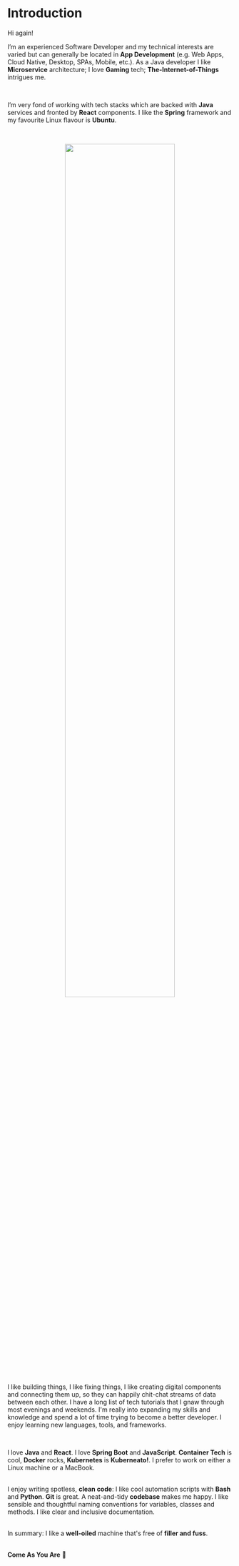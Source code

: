 # Introduction
Hi again!

I’m an experienced Software Developer and my technical interests are varied but can generally 
be located in **App Development** (e.g. Web Apps, Cloud Native, Desktop, SPAs, Mobile, etc.). As a Java developer I 
like **Microservice** architecture; I love **Gaming** tech; **The-Internet-of-Things** intrigues me.

<br>

I’m very fond of working with tech stacks which are backed with **Java** services and fronted by **React** 
components. I like the **Spring** framework and my favourite Linux flavour is **Ubuntu**.

<br>

<p align="center" width="100%">
    <img width="70%" src="https://www.flakyrecords.com/static/a4acc2fd3768aba6c88aea6e0ca345b2/26a97/lyle-03.png">
</p>

<br>

I like building things, I like fixing things, I like creating digital components and connecting them up, so they can
happily chit-chat streams of data between each other. I have a long list of tech tutorials that I gnaw through most 
evenings and weekends. I'm really into expanding my skills and knowledge and spend a lot of time trying to become a 
better developer. I enjoy learning new languages, tools, and frameworks.

<br>

I love **Java** and **React**. I love **Spring Boot** and **JavaScript**. **Container Tech** is cool, 
**Docker** rocks, **Kubernetes** is **Kuberneato!**. I prefer to work on either a Linux machine or a MacBook.
<br />
<br />

I enjoy writing spotless, **clean code**: I like cool automation scripts with **Bash** and **Python**.
**Git** is great. A neat-and-tidy **codebase** makes me happy. I like sensible and thoughtful naming conventions 
for variables, classes and methods. I like clear and inclusive documentation. 

<br />In summary: I like a **well-oiled** machine that's free of **filler and fuss**.

<br />**Come As You Are** 🎸
